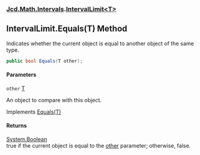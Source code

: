 ### [Jcd.Math.Intervals](Jcd.Math.Intervals.md 'Jcd.Math.Intervals').[IntervalLimit&lt;T&gt;](Jcd.Math.Intervals.IntervalLimit_T_.md 'Jcd.Math.Intervals.IntervalLimit<T>')

## IntervalLimit<T>.Equals(T) Method

Indicates whether the current object is equal to another object of the same type.

```csharp
public bool Equals(T other);
```
#### Parameters

<a name='Jcd.Math.Intervals.IntervalLimit_T_.Equals(T).other'></a>

`other` [T](Jcd.Math.Intervals.IntervalLimit_T_.md#Jcd.Math.Intervals.IntervalLimit_T_.T 'Jcd.Math.Intervals.IntervalLimit<T>.T')

An object to compare with this object.

Implements [Equals(T)](https://docs.microsoft.com/en-us/dotnet/api/System.IEquatable-1.Equals#System_IEquatable_1_Equals__0_ 'System.IEquatable`1.Equals(`0)')

#### Returns
[System.Boolean](https://docs.microsoft.com/en-us/dotnet/api/System.Boolean 'System.Boolean')  
true if the current object is equal to the [other](Jcd.Math.Intervals.IntervalLimit_T_.Equals(T).md#Jcd.Math.Intervals.IntervalLimit_T_.Equals(T).other 'Jcd.Math.Intervals.IntervalLimit<T>.Equals(T).other') parameter; otherwise, false.